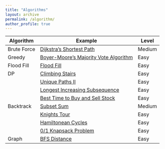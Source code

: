 ```yaml
---
title: "Algorithms"
layout: archive
permalink: /algorithm/
author_profile: true
---
```


| Algorithm   |  Example                                                        | Level         |
| ------------| --------------------------------------------------------------- | ------------- |  
| Brute Force | [Dijkstra’s Shortest Path](https://starcoder.org/programming/dijkstra's-shortest-path/)  | Medium         |   
| Greedy      | [Boyer-Moore’s Majority Vote Algorithm](https://starcoder.org/programming/boyer-moore-majority-vote/)  | Easy         |   
| Flood Fill  | [Flood Fill](https://starcoder.org/programming/flood-fill/)  | Easy         | 
| DP          | [Climbing Stairs](https://starcoder.org/programming/dp-climbing-stairs/)  | Easy      |  
|             | [Unique Paths II](https://starcoder.org/programming/dp-unique-path/)  | Easy      |  
|             | [Longest Increasing Subsequence](https://starcoder.org/programming/dp-longest-increasing-sequence/)  | Easy      |  
|             | [Best Time to Buy and Sell Stock](https://starcoder.org/programming/dp-buy-sell-stock/)  | Easy         |  
| Backtrack   | [Subset Sum](https://starcoder.org/programming/subset-sum/)  | Medium         |   
|             | [Knights Tour](https://starcoder.org/programming/knights-tour-problem/)  | Easy         |   
|             | [Hamiltonean Cycles](https://starcoder.org/programming/hamiltonean-cycles/)  | Easy         |   
|             | [0/1 Knapsack Problem](https://starcoder.org/programming/knapsack-algorithm/)  | Easy         |   
| Graph       | [BFS Distance](https://starcoder.org/programming/bfs-graph/)  | Easy         |
